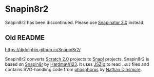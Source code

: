 Snapin8r2
=========

Snapin8r2 has been discontinued. Please use [Snapinator 3.0](https://snapinator.github.io/) instead.

## Old README

https://djdolphin.github.io/Snapin8r2/

Snapin8r2 converts [Scratch 2.0](https://scratch.mit.edu/) projects to [Snap!](http://snap.berkeley.edu/) projects. Snapin8r2 is based on [Snapin8r](http://hardmath123.github.io/Snapin8r/) by [Hardmath123](http://hardmath123.github.io/). It uses [JSZip](http://stuk.github.io/jszip/) to read <code>.sb2</code> files and contains SVG-handling code from [phosphorus](http://phosphorus.github.io/) by [Nathan Dinsmore](https://github.com/nathan).
